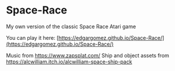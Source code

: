 # Space-Race
My own version of the classic Space Race Atari game

You can play it here: [https://edgargomez.github.io/Space-Race/](https://edgargomez.github.io/Space-Race/)

Music from https://www.zapsplat.com/
Ship and object assets from https://alcwilliam.itch.io/alcwilliam-space-ship-pack
